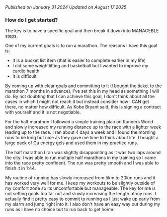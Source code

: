 _Published on January 31 2024_
_Updated on August 17 2025_

### How do I get started?

The key is to have a specific goal and then break it down into MANAGEBLE steps.

One of my current goals is to run a marathon. The reasons I have this goal is:

- It is a bucket list item (that is easier to complete earlier in my life)
- I did some weightlifting and basketball but I wanted to improve my cardio health
- It is difficult

By coming up with clear goals and committing to it (I bought the ticket to the marathon 7 months in advance), I've set this in my head as something I will do. By not doubting that I can achieve this goal, I don't think about all the cases in which I might not reach it but instead consider how I CAN get there, no matter how difficult. As Kobe Bryant said, this is signing a contract with yourself and it is not negotiable.

For the half marathon I followed a simple training plan on Runners World and slowly increased my running distance up to the race with a lighter week leading up to the race. I ran about 4 days a week and i found the morning runs to be long but nice as they gave me time to think about life. I bought a large pack of Gu energy gels and used them in my practice runs.

The half marathon I ran was slightly disappointing as it was two laps around the city. I was able to run multiple half marathons in my training so I came into the race pretty confident. The run was pretty smooth and I was able to finish it in 1:44.

My routine of running has slowly increased from 5km to 20km runs and it has worked very well for me. I keep my workouts to be slightly outside of my comfort zone so its uncomfortable but manageable. The key for me is not setting goals too far out and slowly increasing the length of my runs. I actually find it pretty easy to commit to running as I just wake up early from my alarm and jump right into it. I also don't have an easy way out during my runs as I have no choice but to run back to get home.

